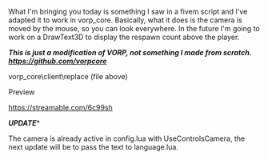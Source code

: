 What I'm bringing you today is something I saw in a fivem script and I've adapted it to work in vorp_core. Basically, what it does is the camera is moved by the mouse, so you can look everywhere. In the future I'm going to work on a DrawText3D to display the respawn count above the player.

***This is just a modification of VORP, not something I made from scratch.***
***https://github.com/vorpcore***

vorp_core\client\replace (file above)

Preview

https://streamable.com/6c99sh



***UPDATE****

The camera is already active in config.lua with UseControlsCamera, the next update will be to pass the text to language.lua.
